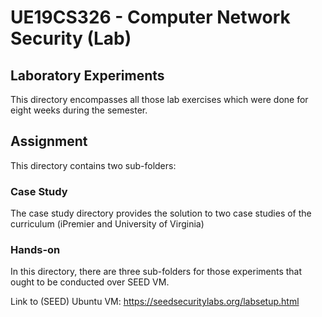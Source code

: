 # UE19CS326 - Computer Network Security (Lab)
## Laboratory Experiments
This directory encompasses all those lab exercises which were done for eight weeks during the semester.
## Assignment
This directory contains two sub-folders:
### Case Study
The case study directory provides the solution to two case studies of the curriculum (iPremier and University of Virginia)
### Hands-on
In this directory, there are three sub-folders for those experiments that ought to be conducted over SEED VM.

Link to (SEED) Ubuntu VM: https://seedsecuritylabs.org/labsetup.html
